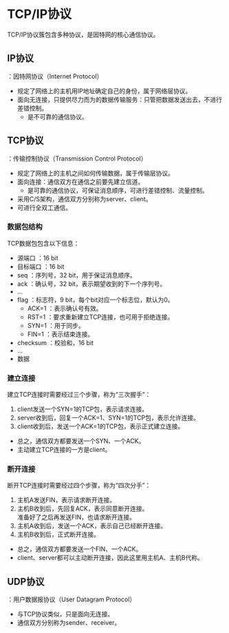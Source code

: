 # TCP/IP协议

TCP/IP协议簇包含多种协议，是因特网的核心通信协议。

## IP协议

：因特网协议（Internet Protocol）
- 规定了网络上的主机用IP地址确定自己的身份，属于网络层协议。
- 面向无连接，只提供尽力而为的数据传输服务：只管把数据发送出去，不进行差错控制。
  - 是不可靠的通信协议。

## TCP协议

：传输控制协议（Transmission Control Protocol）
- 规定了网络上的主机之间如何传输数据，属于传输层协议。
- 面向连接：通信双方在通信之前要先建立信道。
  - 是可靠的通信协议，可保证消息顺序，可进行差错控制、流量控制。
- 采用C/S架构，通信双方分别称为server、client。
- 可进行全双工通信。

### 数据包结构

TCP数据包包含以下信息：
- 源端口 ：16 bit
- 目标端口 ：16 bit
- seq ：序列号，32 bit，用于保证消息顺序。
- ack ：确认号，32 bit，表示期望收到的下一个序列号。
- ...
- flag ：标志符，9 bit，每个bit对应一个标志位，默认为0。
  - ACK=1 ：表示确认号有效。
  - RST=1 ：要求重新建立TCP连接，也可用于拒绝连接。
  - SYN=1 ：用于同步。
  - FIN=1 ：表示结束连接。
- checksum ：校验和，16 bit
- ...
- 数据

### 建立连接

建立TCP连接时需要经过三个步骤，称为“三次握手”：
1. client发送一个SYN=1的TCP包，表示请求连接。
2. server收到后，回复一个ACK=1、SYN=1的TCP包，表示允许连接。
3. client收到后，发送一个ACK=1的TCP包，表示正式建立连接。

- 总之，通信双方都要发送一个SYN、一个ACK。
- 主动建立TCP连接的一方是client。

### 断开连接

断开TCP连接时需要经过四个步骤，称为“四次分手”：
1. 主机A发送FIN，表示请求断开连接。
2. 主机B收到后，先回复ACK，表示同意断开连接。
   <br>准备好了之后再发送FIN，也请求断开连接。
3. 主机A收到后，发送一个ACK，表示自己已经断开连接。
4. 主机B收到后，正式断开连接。

- 总之，通信双方都要发送一个FIN、一个ACK。
- client、server都可以主动断开连接，因此这里用主机A、主机B代称。

## UDP协议

：用户数据报协议（User Datagram Protocol）
- 与TCP协议类似，只是面向无连接。
- 通信双方分别称为sender、receiver。
